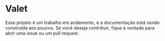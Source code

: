 # Valet 

Esse projeto é um trabalho em andamento, e a documentação está sendo construída aos poucos. Se você deseja contribuir, fique à vontade para abrir uma issue ou um pull request.